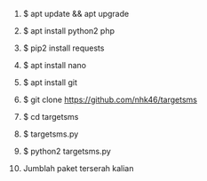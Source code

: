  1. $ apt update && apt upgrade

 2. $ apt install python2 php

 3. $ pip2 install requests

 4. $ apt install nano

 5. $ apt install git

 6. $ git clone https://github.com/nhk46/targetsms

 7. $ cd targetsms

 8. $ targetsms.py 

 9. $ python2 targetsms.py

 13. Jumblah paket terserah kalian
